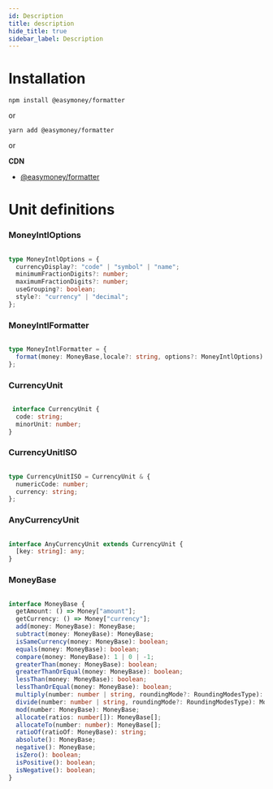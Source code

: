```yaml
---
id: Description
title: description
hide_title: true
sidebar_label: Description
---
```

# Installation

```
npm install @easymoney/formatter
```
or 
```
yarn add @easymoney/formatter
```
or

**CDN**
 - [@easymoney/formatter](https://unpkg.com/@easymoney/formatter)
 
# Unit definitions



### MoneyIntlOptions

```ts

type MoneyIntlOptions = {
  currencyDisplay?: "code" | "symbol" | "name";
  minimumFractionDigits?: number;
  maximumFractionDigits?: number;
  useGrouping?: boolean;
  style?: "currency" | "decimal";
};

```

### MoneyIntlFormatter


```ts

type MoneyIntlFormatter = {
  format(money: MoneyBase,locale?: string, options?: MoneyIntlOptions): string;
};

```


### CurrencyUnit


```ts

 interface CurrencyUnit {
  code: string;
  minorUnit: number;
}


```


### CurrencyUnitISO

```ts

type CurrencyUnitISO = CurrencyUnit & {
  numericCode: number;
  currency: string;
};


```

### AnyCurrencyUnit

```ts

interface AnyCurrencyUnit extends CurrencyUnit {
  [key: string]: any;
}

```


### MoneyBase

```ts

interface MoneyBase {
  getAmount: () => Money["amount"];
  getCurrency: () => Money["currency"];
  add(money: MoneyBase): MoneyBase;
  subtract(money: MoneyBase): MoneyBase;
  isSameCurrency(money: MoneyBase): boolean;
  equals(money: MoneyBase): boolean;
  compare(money: MoneyBase): 1 | 0 | -1;
  greaterThan(money: MoneyBase): boolean;
  greaterThanOrEqual(money: MoneyBase): boolean;
  lessThan(money: MoneyBase): boolean;
  lessThanOrEqual(money: MoneyBase): boolean;
  multiply(number: number | string, roundingMode?: RoundingModesType): MoneyBase;
  divide(number: number | string, roundingMode?: RoundingModesType): MoneyBase;
  mod(number: MoneyBase): MoneyBase;
  allocate(ratios: number[]): MoneyBase[];
  allocateTo(number: number): MoneyBase[];
  ratioOf(ratioOf: MoneyBase): string;
  absolute(): MoneyBase;
  negative(): MoneyBase;
  isZero(): boolean;
  isPositive(): boolean;
  isNegative(): boolean;
}

```




